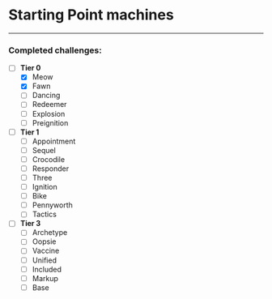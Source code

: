 # Starting Point machines

---

### Completed challenges:

- [ ] **Tier 0**
	- [x] Meow
	- [x] Fawn
	- [ ] Dancing
	- [ ] Redeemer
	- [ ] Explosion
	- [ ] Preignition

- [ ] **Tier 1**
	- [ ] Appointment
	- [ ] Sequel
	- [ ] Crocodile
	- [ ] Responder
	- [ ] Three
	- [ ] Ignition
	- [ ] Bike
	- [ ] Pennyworth
	- [ ] Tactics

- [ ] **Tier 3** 
	- [ ] Archetype
	- [ ] Oopsie
	- [ ] Vaccine
	- [ ] Unified
	- [ ] Included
	- [ ] Markup
	- [ ] Base

